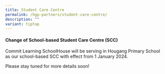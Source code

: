 ```yaml
---
title: Student Care Centre
permalink: /hgp-partners/student-care-centre/
description: ""
variant: tiptap
---
```

<h4><strong>Change of School-based Student Care Centre (SCC)</strong></h4><p>Commit Learning SchoolHouse will be serving in Hougang Primary School as our school-based SCC with effect from 1 January 2024.</p><p></p><p>Please stay tuned for more details soon!</p>